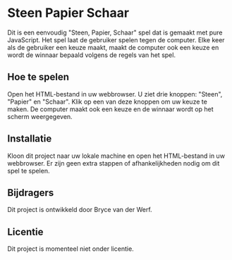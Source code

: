 # Steen Papier Schaar

Dit is een eenvoudig "Steen, Papier, Schaar" spel dat is gemaakt met pure JavaScript. Het spel laat de gebruiker spelen tegen de computer. Elke keer als de gebruiker een keuze maakt, maakt de computer ook een keuze en wordt de winnaar bepaald volgens de regels van het spel.

## Hoe te spelen

Open het HTML-bestand in uw webbrowser. U ziet drie knoppen: "Steen", "Papier" en "Schaar". Klik op een van deze knoppen om uw keuze te maken. De computer maakt ook een keuze en de winnaar wordt op het scherm weergegeven.

## Installatie

Kloon dit project naar uw lokale machine en open het HTML-bestand in uw webbrowser. Er zijn geen extra stappen of afhankelijkheden nodig om dit spel te spelen.

## Bijdragers

Dit project is ontwikkeld door Bryce van der Werf.

## Licentie

Dit project is momenteel niet onder licentie.
